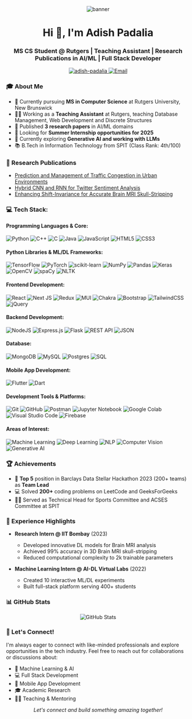 <div align="center">
  <img src="https://github.com/AdishPadalia26/AdishPadalia26/blob/main/banner.gif" alt="banner" />
</div>
<h1 align="center">Hi 👋, I'm Adish Padalia</h1>
<h3 align="center">MS CS Student @ Rutgers | Teaching Assistant | Research Publications in AI/ML | Full Stack Developer</h3>

<p align="center">
  <a href="https://www.linkedin.com/in/adish-padalia-a3768a230/" target="_blank">
    <img src="https://img.shields.io/badge/LinkedIn-0077B5?style=for-the-badge&logo=linkedin&logoColor=white" alt="adish-padalia" />
  </a>
  <a href="mailto:padaliaadish@gmail.com">
    <img src="https://img.shields.io/badge/Gmail-D14836?style=for-the-badge&logo=gmail&logoColor=white" alt="Email" />
  </a>
</p>

### 🎓 About Me
- 🎯 Currently pursuing **MS in Computer Science** at Rutgers University, New Brunswick
- 👨‍🏫 Working as a **Teaching Assistant** at Rutgers, teaching Database Management, Web Development and Discrete Structures
- 🔬 Published **3 research papers** in AI/ML domains
- 🎯 Looking for **Summer Internship opportunities for 2025**
- 🌱 Currently exploring **Generative AI and working with LLMs**
- 📚 B.Tech in Information Technology from SPIT (Class Rank: 4th/100)

### 🔬 Research Publications
- [Prediction and Management of Traffic Congestion in Urban Environments](https://ieeexplore.ieee.org/document/10724090)
- [Hybrid CNN and RNN for Twitter Sentiment Analysis](https://link.springer.com/chapter/10.1007/978-981-97-1326-4_25)
- [Enhancing Shift-Invariance for Accurate Brain MRI Skull-Stripping](https://ieeexplore.ieee.org/document/10404359)

### 💻 Tech Stack:
#### Programming Languages & Core:
![Python](https://img.shields.io/badge/python-3670A0?style=for-the-badge&logo=python&logoColor=ffdd54)
![C++](https://img.shields.io/badge/c++-%2300599C.svg?style=for-the-badge&logo=c%2B%2B&logoColor=white)
![C](https://img.shields.io/badge/c-%2300599C.svg?style=for-the-badge&logo=c&logoColor=white)
![Java](https://img.shields.io/badge/java-%23ED8B00.svg?style=for-the-badge&logo=openjdk&logoColor=white)
![JavaScript](https://img.shields.io/badge/javascript-%23323330.svg?style=for-the-badge&logo=javascript&logoColor=%23F7DF1E)
![HTML5](https://img.shields.io/badge/html5-%23E34F26.svg?style=for-the-badge&logo=html5&logoColor=white)
![CSS3](https://img.shields.io/badge/css3-%231572B6.svg?style=for-the-badge&logo=css3&logoColor=white)

#### Python Libraries & ML/DL Frameworks:
![TensorFlow](https://img.shields.io/badge/TensorFlow-%23FF6F00.svg?style=for-the-badge&logo=TensorFlow&logoColor=white)
![PyTorch](https://img.shields.io/badge/PyTorch-%23EE4C2C.svg?style=for-the-badge&logo=PyTorch&logoColor=white)
![scikit-learn](https://img.shields.io/badge/scikit--learn-%23F7931E.svg?style=for-the-badge&logo=scikit-learn&logoColor=white)
![NumPy](https://img.shields.io/badge/numpy-%23013243.svg?style=for-the-badge&logo=numpy&logoColor=white)
![Pandas](https://img.shields.io/badge/pandas-%23150458.svg?style=for-the-badge&logo=pandas&logoColor=white)
![Keras](https://img.shields.io/badge/Keras-%23D00000.svg?style=for-the-badge&logo=Keras&logoColor=white)
![OpenCV](https://img.shields.io/badge/opencv-%23white.svg?style=for-the-badge&logo=opencv&logoColor=white)
![spaCy](https://img.shields.io/badge/spaCy-%09%234B0082.svg?style=for-the-badge&logo=spacy&logoColor=white)
![NLTK](https://img.shields.io/badge/NLTK-%23000000.svg?style=for-the-badge&logo=nltk&logoColor=white)

#### Frontend Development:
![React](https://img.shields.io/badge/react-%2320232a.svg?style=for-the-badge&logo=react&logoColor=%2361DAFB)
![Next JS](https://img.shields.io/badge/Next-black?style=for-the-badge&logo=next.js&logoColor=white)
![Redux](https://img.shields.io/badge/redux-%23593d88.svg?style=for-the-badge&logo=redux&logoColor=white)
![MUI](https://img.shields.io/badge/MUI-%230081CB.svg?style=for-the-badge&logo=mui&logoColor=white)
![Chakra](https://img.shields.io/badge/chakra-%234ED1C5.svg?style=for-the-badge&logo=chakraui&logoColor=white)
![Bootstrap](https://img.shields.io/badge/bootstrap-%238511FA.svg?style=for-the-badge&logo=bootstrap&logoColor=white)
![TailwindCSS](https://img.shields.io/badge/tailwindcss-%2338B2AC.svg?style=for-the-badge&logo=tailwind-css&logoColor=white)
![jQuery](https://img.shields.io/badge/jquery-%230769AD.svg?style=for-the-badge&logo=jquery&logoColor=white)

#### Backend Development:
![NodeJS](https://img.shields.io/badge/node.js-6DA55F?style=for-the-badge&logo=node.js&logoColor=white)
![Express.js](https://img.shields.io/badge/express.js-%23404d59.svg?style=for-the-badge&logo=express&logoColor=%2361DAFB)
![Flask](https://img.shields.io/badge/flask-%23000.svg?style=for-the-badge&logo=flask&logoColor=white)
![REST API](https://img.shields.io/badge/REST%20API-%23000000.svg?style=for-the-badge&logo=rest&logoColor=white)
![JSON](https://img.shields.io/badge/json-%23000000.svg?style=for-the-badge&logo=json&logoColor=white)

#### Database:
![MongoDB](https://img.shields.io/badge/MongoDB-%234ea94b.svg?style=for-the-badge&logo=mongodb&logoColor=white)
![MySQL](https://img.shields.io/badge/mysql-%2300f.svg?style=for-the-badge&logo=mysql&logoColor=white)
![Postgres](https://img.shields.io/badge/postgres-%23316192.svg?style=for-the-badge&logo=postgresql&logoColor=white)
![SQL](https://img.shields.io/badge/sql-%2307405e.svg?style=for-the-badge&logo=sqlite&logoColor=white)

#### Mobile App Development:
![Flutter](https://img.shields.io/badge/Flutter-%2302569B.svg?style=for-the-badge&logo=Flutter&logoColor=white)
![Dart](https://img.shields.io/badge/dart-%230175C2.svg?style=for-the-badge&logo=dart&logoColor=white)

#### Development Tools & Platforms:
![Git](https://img.shields.io/badge/git-%23F05033.svg?style=for-the-badge&logo=git&logoColor=white)
![GitHub](https://img.shields.io/badge/github-%23121011.svg?style=for-the-badge&logo=github&logoColor=white)
![Postman](https://img.shields.io/badge/Postman-FF6C37?style=for-the-badge&logo=postman&logoColor=white)
![Jupyter Notebook](https://img.shields.io/badge/jupyter-%23FA0F00.svg?style=for-the-badge&logo=jupyter&logoColor=white)
![Google Colab](https://img.shields.io/badge/Google%20Colab-%23F9AB00.svg?style=for-the-badge&logo=google-colab&logoColor=white)
![Visual Studio Code](https://img.shields.io/badge/Visual%20Studio%20Code-0078d7.svg?style=for-the-badge&logo=visual-studio-code&logoColor=white)
![Firebase](https://img.shields.io/badge/firebase-%23039BE5.svg?style=for-the-badge&logo=firebase)

#### Areas of Interest:
![Machine Learning](https://img.shields.io/badge/Machine%20Learning-%23FF6F00.svg?style=for-the-badge&logo=machine-learning&logoColor=white)
![Deep Learning](https://img.shields.io/badge/Deep%20Learning-%23FF0000.svg?style=for-the-badge&logo=deep-learning&logoColor=white)
![NLP](https://img.shields.io/badge/NLP-%2300A0E4.svg?style=for-the-badge&logo=natural-language-processing&logoColor=white)
![Computer Vision](https://img.shields.io/badge/Computer%20Vision-%23A8B9CC.svg?style=for-the-badge&logo=computer-vision&logoColor=white)
![Generative AI](https://img.shields.io/badge/Generative%20AI-%23FF6B6B.svg?style=for-the-badge&logo=generative-ai&logoColor=white)

### 🏆 Achievements
- 🥇 **Top 5** position in Barclays Data Stellar Hackathon 2023 (200+ teams) as **Team Lead**
- 💻 Solved **200+** coding problems on LeetCode and GeeksForGeeks
- 👨‍💼 Served as Technical Head for Sports Committee and ACSES Committee at SPIT

### 🌟 Experience Highlights
- **Research Intern @ IIT Bombay** (2023)
  - Developed innovative DL models for Brain MRI analysis
  - Achieved 99% accuracy in 3D Brain MRI skull-stripping
  - Reduced computational complexity to 2k trainable parameters

- **Machine Learning Intern @ AI-DL Virtual Labs** (2022)
  - Created 10 interactive ML/DL experiments
  - Built full-stack platform serving 400+ students

### 📊 GitHub Stats
<p align="center">
  <img src="https://github-readme-stats.vercel.app/api?username=AdishPadalia26&show_icons=true&theme=radical" alt="GitHub Stats" />
</p>

### 🤝 Let's Connect!
I'm always eager to connect with like-minded professionals and explore opportunities in the tech industry. Feel free to reach out for collaborations or discussions about:
- 🤖 Machine Learning & AI
- 💻 Full Stack Development
- 📱 Mobile App Development
- 🎓 Academic Research
- 👨‍🏫 Teaching & Mentoring

<p align="center">
  <i>Let's connect and build something amazing together!</i>
</p>
